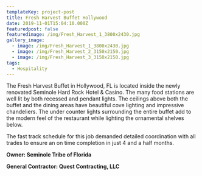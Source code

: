 ```yaml
---
templateKey: project-post
title: Fresh Harvest Buffet Hollywood
date: 2019-11-01T15:04:10.000Z
featuredpost: false
featuredimage: /img/Fresh_Harvest_1_3800x2430.jpg
gallery_image:
  - image: /img/Fresh_Harvest_1_3800x2430.jpg
  - image: /img/Fresh_Harvest_2_3150x2150.jpg
  - image: /img/Fresh_Harvest_3_3150x2150.jpg
tags:
  - Hospitality
---
```

The Fresh Harvest Buffet in Hollywood, FL is located inside the newly renovated Seminole Hard Rock Hotel & Casino. The many food stations are well lit by both recessed and pendant lights. The ceilings above both the buffet and the dining areas have beautiful cove lighting and impressive chandeliers. The under counter lights surrounding the entire buffet add to the modern feel of the restaurant while lighting the ornamental shelves below. 

The fast track schedule for this job demanded detailed coordination with all trades to ensure an on time completion in just 4 and a half months.

**Owner: Seminole Tribe of Florida**

**General Contractor: Quest Contracting, LLC**
